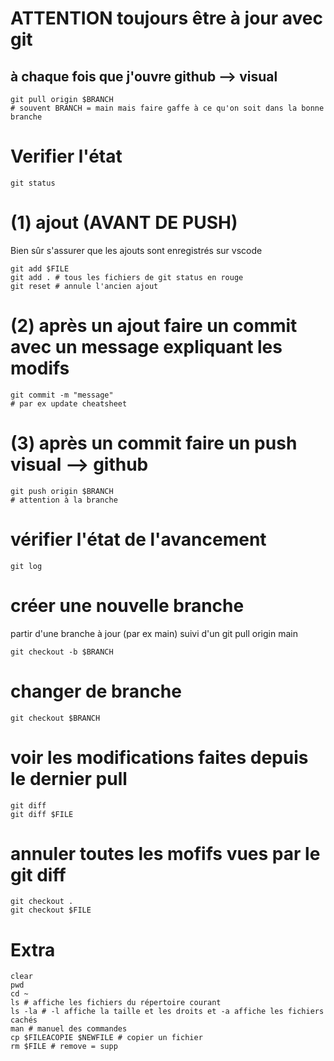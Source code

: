 # ATTENTION toujours être à jour avec git
## à chaque fois que j'ouvre github --> visual
```shell
git pull origin $BRANCH
# souvent BRANCH = main mais faire gaffe à ce qu'on soit dans la bonne branche
```

# Verifier l'état
```shell
git status
```

# (1) ajout (AVANT DE PUSH)
Bien sûr s'assurer que les ajouts sont enregistrés sur vscode
```shell
git add $FILE
git add . # tous les fichiers de git status en rouge
git reset # annule l'ancien ajout
```

# (2) après un ajout faire un commit avec un message expliquant les modifs
```shell
git commit -m "message"
# par ex update cheatsheet
```

# (3) après un commit faire un push visual --> github
```shell
git push origin $BRANCH
# attention à la branche
```


# vérifier l'état de l'avancement
```shell
git log
```

# créer une nouvelle branche
partir d'une branche à jour (par ex main) suivi d'un git pull origin main
```shell
git checkout -b $BRANCH
```

# changer de branche
```shell
git checkout $BRANCH
```

# voir les modifications faites depuis le dernier pull
```shell
git diff
git diff $FILE
```

# annuler toutes les mofifs vues par le git diff
```shell
git checkout .
git checkout $FILE
```

# Extra
```
clear
pwd
cd ~
ls # affiche les fichiers du répertoire courant
ls -la # -l affiche la taille et les droits et -a affiche les fichiers cachés
man # manuel des commandes
cp $FILEACOPIE $NEWFILE # copier un fichier
rm $FILE # remove = supp
```


